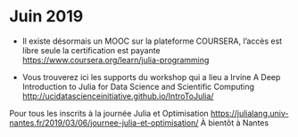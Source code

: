 # Juin 2019

- Il existe désormais un MOOC sur la plateforme COURSERA, l’accès est libre seule la
certification est payante  https://www.coursera.org/learn/julia-programming

- Vous trouverez ici les supports du workshop qui a lieu a Irvine 
A Deep Introduction to Julia for Data Science and Scientific Computing
http://ucidatascienceinitiative.github.io/IntroToJulia/

Pour tous les inscrits à la journée Julia et Optimisation
https://julialang.univ-nantes.fr/2019/03/06/journee-julia-et-optimisation/
À bientôt à Nantes
